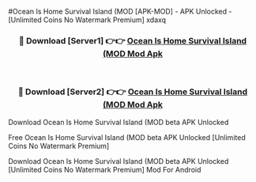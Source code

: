 #Ocean Is Home Survival Island (MOD [APK-MOD] - APK Unlocked - [Unlimited Coins No Watermark Premium] xdaxq



<div align="center">

<h3>🔴 Download [Server1] 👉👉 <a href="https://momento.my/?title=Ocean_Is_Home_Survival_Island_(MOD">Ocean Is Home Survival Island (MOD Mod Apk</a></h3><br>

<h3>🔴 Download [Server2] 👉👉 <a href="https://momento.my/?title=Ocean_Is_Home_Survival_Island_(MOD">Ocean Is Home Survival Island (MOD Mod Apk</a></h3>
</div>



Download Ocean Is Home Survival Island (MOD beta APK Unlocked

Free Ocean Is Home Survival Island (MOD beta APK Unlocked [Unlimited Coins No Watermark Premium]

Download Ocean Is Home Survival Island (MOD beta APK Unlocked [Unlimited Coins No Watermark Premium] Mod For Android
